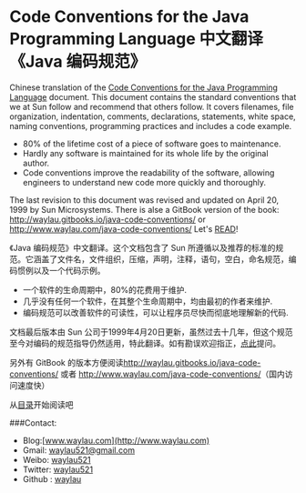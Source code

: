 # Code Conventions for the Java Programming Language 中文翻译《Java 编码规范》

Chinese translation of the [Code Conventions for the Java Programming Language](http://www.oracle.com/technetwork/java/index-135089.html)  document. This
document contains the standard conventions that we at Sun follow and recommend that others follow. It covers filenames, file organization, indentation, comments, declarations, statements, white space, naming conventions, programming practices and includes a code example. 

* 80% of the lifetime cost of a piece of software goes to maintenance.
* Hardly any software is maintained for its whole life by the original author.
* Code conventions improve the readability of the software, allowing engineers to understand new code more quickly and thoroughly.

The last revision to this document was revised and updated on April 20, 1999 by Sun Microsystems. There is alse a GitBook version of the book: <http://waylau.gitbooks.io/java-code-conventions/> or <http://www.waylau.com/java-code-conventions/>
Let's [READ](SUMMARY.md)!

《Java 编码规范》中文翻译。这个文档包含了 Sun 所遵循以及推荐的标准的规范。它涵盖了文件名，文件组织，压缩，声明，注释，语句，空白，命名规范，编码惯例以及一个代码示例。

- 一个软件的生命周期中，80%的花费用于维护.
- 几乎没有任何一个软件，在其整个生命周期中，均由最初的作者来维护.
- 编码规范可以改善软件的可读性，可以让程序员尽快而彻底地理解新的代码.

文档最后版本由 Sun 公司于1999年4月20日更新，虽然过去十几年，但这个规范至今对编码的规范指导仍然适用，特此翻译。如有勘误欢迎指正，[点此](https://github.com/waylau/java-code-conventions/issues)提问。

另外有 GitBook 的版本方便阅读<http://waylau.gitbooks.io/java-code-conventions/> 或者 <http://www.waylau.com/java-code-conventions/>（国内访问速度快）

从[目录](SUMMARY.md)开始阅读吧

###Contact:

* Blog:[www.waylau.com](http://www.waylau.com)
* Gmail: [waylau521@gmail.com](mailto:waylau521@gmail.com)
* Weibo: [waylau521](http://weibo.com/waylau521)
* Twitter: [waylau521](https://twitter.com/waylau521)
* Github : [waylau](https://github.com/waylau)
